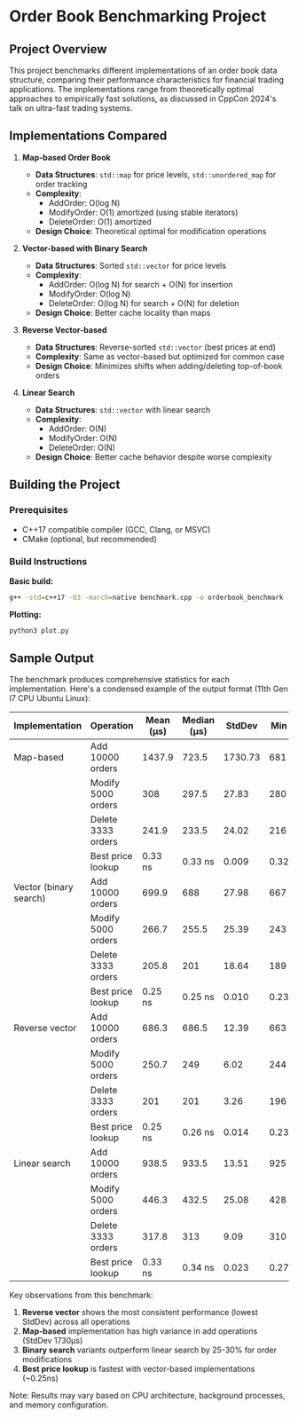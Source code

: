 # Order Book Benchmarking Project

## Project Overview

This project benchmarks different implementations of an order book data structure, comparing their performance characteristics for financial trading applications. The implementations range from theoretically optimal approaches to empirically fast solutions, as discussed in CppCon 2024's talk on ultra-fast trading systems.

## Implementations Compared

1. **Map-based Order Book**
   - **Data Structures**: `std::map` for price levels, `std::unordered_map` for order tracking
   - **Complexity**:
     - AddOrder: O(log N)
     - ModifyOrder: O(1) amortized (using stable iterators)
     - DeleteOrder: O(1) amortized
   - **Design Choice**: Theoretical optimal for modification operations

2. **Vector-based with Binary Search**
   - **Data Structures**: Sorted `std::vector` for price levels
   - **Complexity**:
     - AddOrder: O(log N) for search + O(N) for insertion
     - ModifyOrder: O(log N)
     - DeleteOrder: O(log N) for search + O(N) for deletion
   - **Design Choice**: Better cache locality than maps

3. **Reverse Vector-based**
   - **Data Structures**: Reverse-sorted `std::vector` (best prices at end)
   - **Complexity**: Same as vector-based but optimized for common case
   - **Design Choice**: Minimizes shifts when adding/deleting top-of-book orders

4. **Linear Search**
   - **Data Structures**: `std::vector` with linear search
   - **Complexity**:
     - AddOrder: O(N)
     - ModifyOrder: O(N)
     - DeleteOrder: O(N)
   - **Design Choice**: Better cache behavior despite worse complexity

## Building the Project

### Prerequisites
- C++17 compatible compiler (GCC, Clang, or MSVC)
- CMake (optional, but recommended)

### Build Instructions

**Basic build:**
```bash
g++ -std=c++17 -O3 -march=native benchmark.cpp -o orderbook_benchmark
```

**Plotting:**
```python
python3 plot.py
```

## Sample Output

The benchmark produces comprehensive statistics for each implementation. Here's a condensed example of the output format (11th Gen I7 CPU Ubuntu Linux):

| Implementation        | Operation          | Mean (μs) | Median (μs) | StdDev   | Min  | Max  |
|-----------------------|-------------------|----------|------------|---------|------|------|
| Map-based             | Add 10000 orders  | 1437.9   | 723.5      | 1730.73 | 681  | 6465 |
|                       | Modify 5000 orders| 308      | 297.5      | 27.83   | 280  | 364  |
|                       | Delete 3333 orders| 241.9    | 233.5      | 24.02   | 216  | 297  |
|                       | Best price lookup | 0.33 ns  | 0.33 ns    | 0.009   | 0.32 | 0.35 |
| Vector (binary search)| Add 10000 orders  | 699.9    | 688        | 27.98   | 667  | 755  |
|                       | Modify 5000 orders| 266.7    | 255.5      | 25.39   | 243  | 319  |
|                       | Delete 3333 orders| 205.8    | 201        | 18.64   | 189  | 255  |
|                       | Best price lookup | 0.25 ns  | 0.25 ns    | 0.010   | 0.23 | 0.27 |
| Reverse vector        | Add 10000 orders  | 686.3    | 686.5      | 12.39   | 663  | 708  |
|                       | Modify 5000 orders| 250.7    | 249        | 6.02    | 244  | 262  |
|                       | Delete 3333 orders| 201      | 201        | 3.26    | 196  | 208  |
|                       | Best price lookup | 0.25 ns  | 0.26 ns    | 0.014   | 0.23 | 0.28 |
| Linear search         | Add 10000 orders  | 938.5    | 933.5      | 13.51   | 925  | 969  |
|                       | Modify 5000 orders| 446.3    | 432.5      | 25.08   | 428  | 499  |
|                       | Delete 3333 orders| 317.8    | 313        | 9.09    | 310  | 341  |
|                       | Best price lookup | 0.33 ns  | 0.34 ns    | 0.023   | 0.27 | 0.35 |

Key observations from this benchmark:
1. **Reverse vector** shows the most consistent performance (lowest StdDev) across all operations
2. **Map-based** implementation has high variance in add operations (StdDev 1730μs)
3. **Binary search** variants outperform linear search by 25-30% for order modifications
4. **Best price lookup** is fastest with vector-based implementations (~0.25ns)

Note: Results may vary based on CPU architecture, background processes, and memory configuration.